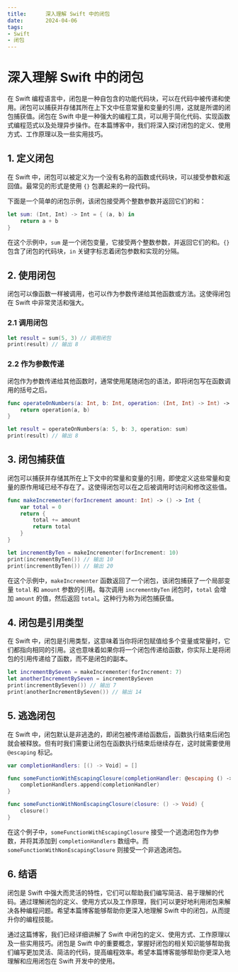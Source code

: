 ```yaml
---
title:      深入理解 Swift 中的闭包
date:       2024-04-06
tags:
- Swift
- 闭包
--- 
```


# 深入理解 Swift 中的闭包

在 Swift 编程语言中，闭包是一种自包含的功能代码块，可以在代码中被传递和使用。闭包可以捕获并存储其所在上下文中任意常量和变量的引用，这就是所谓的闭包捕获值。闭包在 Swift 中是一种强大的编程工具，可以用于简化代码、实现函数式编程范式以及处理异步操作。在本篇博客中，我们将深入探讨闭包的定义、使用方式、工作原理以及一些实用技巧。

## 1. 定义闭包

在 Swift 中，闭包可以被定义为一个没有名称的函数或代码块，可以接受参数和返回值。最常见的形式是使用 `{}` 包裹起来的一段代码。

下面是一个简单的闭包示例，该闭包接受两个整数参数并返回它们的和：

```swift
let sum: (Int, Int) -> Int = { (a, b) in
    return a + b
}
```

在这个示例中，`sum` 是一个闭包变量，它接受两个整数参数，并返回它们的和。`{}` 包含了闭包的代码块，`in` 关键字标志着闭包参数和实现的分隔。

## 2. 使用闭包

闭包可以像函数一样被调用，也可以作为参数传递给其他函数或方法。这使得闭包在 Swift 中非常灵活和强大。

### 2.1 调用闭包

```swift
let result = sum(5, 3) // 调用闭包
print(result) // 输出 8
```

### 2.2 作为参数传递

闭包作为参数传递给其他函数时，通常使用尾随闭包的语法，即将闭包写在函数调用的括号之后。

```swift
func operateOnNumbers(a: Int, b: Int, operation: (Int, Int) -> Int) -> Int {
    return operation(a, b)
}

let result = operateOnNumbers(a: 5, b: 3, operation: sum)
print(result) // 输出 8
```

## 3. 闭包捕获值

闭包可以捕获并存储其所在上下文中的常量和变量的引用，即使定义这些常量和变量的原作用域已经不存在了。这使得闭包可以在之后被调用时访问和修改这些值。

```swift
func makeIncrementer(forIncrement amount: Int) -> () -> Int {
    var total = 0
    return {
        total += amount
        return total
    }
}

let incrementByTen = makeIncrementer(forIncrement: 10)
print(incrementByTen()) // 输出 10
print(incrementByTen()) // 输出 20
```

在这个示例中，`makeIncrementer` 函数返回了一个闭包，该闭包捕获了一个局部变量 `total` 和 `amount` 参数的引用。每次调用 `incrementByTen` 闭包时，`total` 会增加 `amount` 的值，然后返回 `total`。这种行为称为闭包捕获值。

## 4. 闭包是引用类型

在 Swift 中，闭包是引用类型，这意味着当你将闭包赋值给多个变量或常量时，它们都指向相同的引用。这也意味着如果你将一个闭包传递给函数，你实际上是将闭包的引用传递给了函数，而不是闭包的副本。

```swift
let incrementBySeven = makeIncrementer(forIncrement: 7)
let anotherIncrementBySeven = incrementBySeven
print(incrementBySeven()) // 输出 7
print(anotherIncrementBySeven()) // 输出 14
```

## 5. 逃逸闭包

在 Swift 中，闭包默认是非逃逸的，即闭包被传递给函数后，函数执行结束后闭包就会被释放。但有时我们需要让闭包在函数执行结束后继续存在，这时就需要使用 `@escaping` 标记。

```swift
var completionHandlers: [() -> Void] = []

func someFunctionWithEscapingClosure(completionHandler: @escaping () -> Void) {
    completionHandlers.append(completionHandler)
}

func someFunctionWithNonEscapingClosure(closure: () -> Void) {
    closure()
}
```

在这个例子中，`someFunctionWithEscapingClosure` 接受一个逃逸闭包作为参数，并将其添加到 `completionHandlers` 数组中。而 `someFunctionWithNonEscapingClosure` 则接受一个非逃逸闭包。

## 6. 结语

闭包是 Swift 中强大而灵活的特性，它们可以帮助我们编写简洁、易于理解的代码。通过理解闭包的定义、使用方式以及工作原理，我们可以更好地利用闭包来解决各种编程问题。希望本篇博客能够帮助你更深入地理解 Swift 中的闭包，从而提升你的编程技能。

通过这篇博客，我们已经详细讲解了 Swift 中闭包的定义、使用方式、工作原理以及一些实用技巧。闭包是 Swift 中的重要概念，掌握好闭包的相关知识能够帮助我们编写更加灵活、简洁的代码，提高编程效率。希望本篇博客能够帮助你更深入地理解和应用闭包在 Swift 开发中的使用。